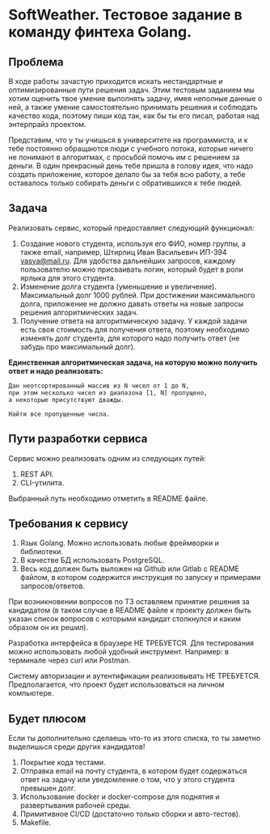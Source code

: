 # SoftWeather. Тестовое задание в команду финтеха Golang.

## Проблема

В ходе работы зачастую приходится искать нестандартные и оптимизированные пути решения задач. Этим тестовым заданием мы хотим оценить твое умение выполнять задачу, имея неполные данные о ней, а также умение самостоятельно принимать решения и соблюдать качество кода, поэтому пиши код так, как бы ты его писал, работая над энтерпрайз проектом.

Представим, что у ты учишься в университете на программиста, и к тебе постоянно обращаются люди с учебного потока, которые ничего не понимают в алгоритмах, с просьбой помочь им с решением за деньги. В один прекрасный день тебе пришла в голову идея, что надо создать приложение, которое делало бы за тебя всю работу, а тебе оставалось только собирать деньги с обратившихся к тебе людей.

## Задача

Реализовать сервис, который предоставляет следующий функционал:

1. Создание нового студента, используя его ФИО, номер группы, а также email, например, Штирлиц Иван Васильевич ИП-394 vasya@mail.ru. Для удобства дальнейших запросов, каждому пользователю можно присваивать логин, который будет в роли ярлыка для этого студента.
2. Изменение долга студента (уменьшение и увеличение). Максимальный долг 1000 рублей. При достижении максимального долга, приложение не должно давать ответы на новые запросы решения алгоритмических задач.
3. Получение ответа на алгоритмическую задачу. У каждой задачи есть своя стоимость для получения ответа, поэтому необходимо изменять долг студента, для которого надо получить ответ (не забудь про максимальный долг).

**Единственная алгоритмическая задача, на которую можно получить ответ и надо реализовать:**

```
Дан неотсортированный массив из N чисел от 1 до N,
при этом несколько чисел из диапазона [1, N] пропущено, 
а некоторые присутствуют дважды.

Найти все пропущенные числа.
```

## Пути разработки сервиса

Сервис можно реализовать одним из следующих путей:

1. REST API.
2. CLI-утилита.

Выбранный путь необходимо отметить в README файле.

## Требования к сервису

1. Язык Golang. Можно использовать любые фреймворки и библиотеки.
2. В качестве БД использовать PostgreSQL.
3. Весь код должен быть выложен на Github или Gitlab с README файлом, в котором содержится инструкция по запуску и примерами запросов/ответов.

При возникновении вопросов по ТЗ оставляем принятие решения за кандидатом (в таком случае в README файле к проекту должен быть указан список вопросов с которыми кандидат столкнулся и каким образом он их решил).

Разработка интерфейса в браузере НЕ ТРЕБУЕТСЯ. Для тестирования можно использовать любой удобный инструмент. Например: в терминале через curl или Postman.

Систему авторизации и аутентификации реализовывать НЕ ТРЕБУЕТСЯ. Предполагается, что проект будет использоваться на личном компьютере.

## Будет плюсом

Если ты дополнительно сделаешь что-то из этого списка, то ты заметно выделишься среди других кандидатов!

1. Покрытие кода тестами.
2. Отправка email на почту студента, в котором будет содержаться ответ на задачу или уведомление о том, что у этого студента превышен долг.
3. Использование docker и docker-compose для поднятия и развертывания рабочей среды.
4. Примитивное CI/CD (достаточно только сборки и авто-тестов).
5. Makefile.
